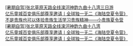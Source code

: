   
[[暑期自驾]张北草原天路全线滦河神韵九曲十八湾三日游](http://www.dianyue.me/archives/430/jglcu69ys5cei73t/)  
[亿乐童城百变俱乐部尊享邀请丨全球独一无二《海陆空夏令营》](http://www.dianyue.me/archives/658/svgnurxngdg0ur0z/)  
[不是贵族也可以体验贵族生活学习贵族精神——小贵族夏令营](http://www.dianyue.me/archives/517/ddpaheuc987qif7w/)  
[[暑期自驾]张北草原天路全线滦河神韵九曲十八湾](http://www.dianyue.me/archives/360/q90bmcpumg3m7sdx/)  
[亿乐童城百变俱乐部尊享邀请丨全球独一无二《海陆空夏令营》](http://www.dianyue.me/archives/694/hcrrjc64crogvm2j/)  
[亿乐童城百变俱乐部尊享邀请丨全球独一无二《海陆空夏令营》](http://www.dianyue.me/archives/687/tnrgkor4wwhhtt46/)